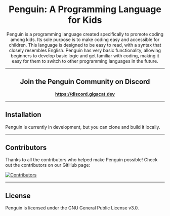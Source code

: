 <div>
  <div>
    <h1 align="center">Penguin: A Programming Language for Kids</h1>
    <p align="center">Penguin is a programming language created specifically to promote coding among kids. Its sole purpose is to make coding easy and accessible for children. This language is designed to be easy to read, with a syntax that closely resembles English. Penguin has very basic functionality, allowing beginners to develop basic logic and get familiar with coding, making it easy for them to switch to other programming languages in the future.</p>
  </div>
  <hr>
  <!-- Horizontal rule for better separation -->
  <div>
    <h2 align="center">Join the Penguin Community on Discord</h2>
    <p align="center">
      <a href="https://discord.gigacat.dev">
        <b>https://discord.gigacat.dev</b>
      </a>
    </p>
  </div>
  <hr>
  <!-- Horizontal rule for better separation -->
  <div>
    <h2>Installation</h2>
    <p>Penguin is currently in development, but you can clone and build it locally.</p>
  </div>
  <hr>
  <!-- Horizontal rule for better separation -->
  <div>
    <h2>Contributors</h2>
    <p>Thanks to all the contributors who helped make Penguin possible! Check out the contributors on our GitHub page:</p>
    <a href="https://github.com/PenguinLang/Penguin/graphs/contributors">
      <img src="https://contrib.rocks/image?repo=PenguinLang/Penguin" alt="Contributors" />
    </a>
  </div>
  <hr>
  <!-- Horizontal rule for better separation -->
  <div>
    <h2>License</h2>
    <p>Penguin is licensed under the GNU General Public License v3.0.</p>
  </div>
</div>